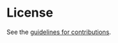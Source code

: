 # License

See the
[guidelines for contributions](https://github.com/larseggert/bcp45bis/blob/main/CONTRIBUTING.md).
